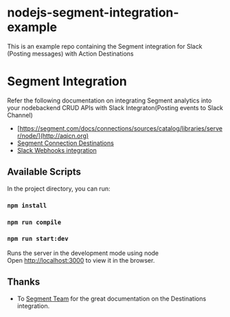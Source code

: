 # nodejs-segment-integration-example

 This is an example repo containing the Segment integration for Slack (Posting messages) with Action Destinations

 # Segment Integration

Refer the following documentation on integrating Segment analytics into your nodebackend CRUD APIs with Slack Integraton(Posting events to Slack Channel)
 - [https://segment.com/docs/connections/sources/catalog/libraries/server/node/](http://aqicn.org)
 - [Segment Connection Destinations](https://segment.com/docs/connections/destinations/)
 - [Slack Webhooks integration](https://api.slack.com/messaging/webhooks)


## Available Scripts

In the project directory, you can run:

### `npm install`

### `npm run compile`

### `npm run start:dev`

Runs the server in the development mode using node<br />
Open [http://localhost:3000](http://localhost:3000) to view it in the browser.


## Thanks
* To [Segment Team](https://segment.com/) for the great documentation on the Destinations integration.
